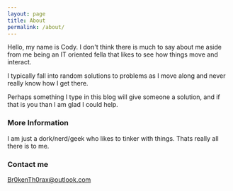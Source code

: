 ```yaml
---
layout: page
title: About
permalink: /about/
---
```


Hello, my name is Cody. I don't think there is much to say about me aside from me being an IT oriented fella that likes to see how things move and interact.

I typically fall into random solutions to problems as I move along and never really know how I get there.

Perhaps something I type in this blog will give someone a solution, and if that is you than I am glad I could help.

### More Information

I am just a dork/nerd/geek who likes to tinker with things. Thats really all there is to me.

### Contact me

[Br0kenTh0rax@outlook.com](mailto:Br0kenTh0rax@outlook.com)
